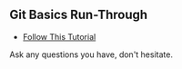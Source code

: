 ## Git Basics Run-Through

* [Follow This Tutorial](http://rogerdudler.github.io/git-guide/)

Ask any questions you have, don't hesitate.
